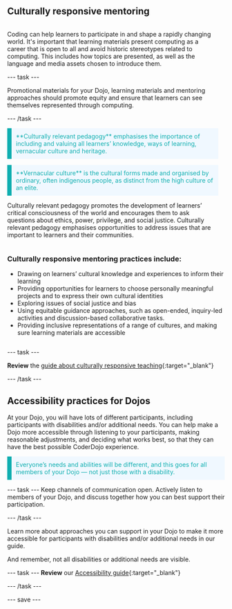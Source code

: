 ## Culturally responsive mentoring

<div style="display: flex; flex-wrap: wrap">
<div style="flex-basis: 200px; flex-grow: 1; margin-right: 15px;">
  
Coding can help learners to participate in and shape a rapidly changing world. It's important that learning materials present computing as a career that is open to all and avoid historic stereotypes related to computing. This includes how topics are presented, as well as the language and media assets chosen to introduce them.
  
  
--- task ---

Promotional materials for your Dojo, learning materials and mentoring approaches should promote equity and ensure that learners can see themselves represented through computing.
   
--- /task ---
  


<p style="border-left: solid; border-width:10px; border-color: #0faeb0; background-color: aliceblue; padding: 10px;">
<span style="color: #0faeb0">**Culturally relevant pedagogy** emphasises the importance of including and valuing all learners’ knowledge, ways of learning, vernacular culture and heritage.</p>
  
<p style="border-left: solid; border-width:10px; border-color: #0faeb0; background-color: aliceblue; padding: 10px;">
<span style="color: #0faeb0">**Vernacular culture** is the cultural forms made and organised by ordinary, often indigenous people, as distinct from the high culture of an elite.

Culturally relevant pedagogy promotes the development of learners’ critical consciousness of the world and encourages them to ask questions about ethics, power, privilege, and social justice. Culturally relevant pedagogy emphasises opportunities to address issues that are important to learners and their communities.

</div>
<div>
  
### Culturally responsive mentoring practices include:
+ Drawing on learners’ cultural knowledge and experiences to inform their learning 
+ Providing opportunities for learners to choose personally meaningful projects and to express their own cultural identities 
+ Exploring issues of social justice and bias
+ Using equitable guidance approaches, such as open-ended, inquiry-led activities and discussion-based collaborative tasks.
+ Providing inclusive representations of a range of cultures, and making sure learning materials are accessible

</div>
</div>

--- task ---

**Review** the [guide about culturally responsive teaching](https://www.raspberrypi.org/blog/culturally-relevant-computing-curriculum-guidelines-for-teachers/){:target="_blank"}

--- /task ---

## Accessibility practices for Dojos
At your Dojo, you will have lots of different participants, including participants with disabilities and/or additional needs. You can help make a Dojo more accessible through listening to your participants, making reasonable adjustments, and deciding what works best, so that they can have the best possible CoderDojo experience.

<p style="border-left: solid; border-width:10px; border-color: #0faeb0; background-color: aliceblue; padding: 10px;">
<span style="color: #0faeb0">Everyone’s needs and abilities will be different, and this goes for all members of your Dojo — not just those with a disability.</p>

--- task ---
Keep channels of communication open. Actively listen to members of your Dojo, and discuss together how you can best support their participation.

--- /task ---

Learn more about approaches you can support in your Dojo to make it more accessible for participants with disabilities and/or additional needs in our guide. 
  
And remember, not all disabilities or additional needs are visible.


--- task ---
**Review** our [Accessibility guide](https://help.coderdojo.com/cdkb/s/article/CoderDojo-Accessibility-GuidesYoeNrUEuBblQa3aFB.8nNukwlSgeR_QH21qLQJw){:target="_blank"}

--- /task ---

--- save ---
